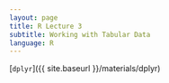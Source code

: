 ```yaml
---
layout: page
title: R Lecture 3
subtitle: Working with Tabular Data
language: R
---
```


[`dplyr`]({{ site.baseurl }}/materials/dplyr)


